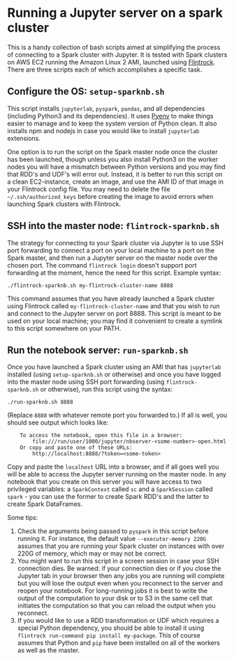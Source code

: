 # Running a Jupyter server on a spark cluster

This is a handy collection of bash scripts aimed at simplifying the process of connecting to a Spark cluster with Jupyter.
It is tested with Spark clusters on AWS EC2 running the Amazon Linux 2 AMI, launched using [Flintrock][1].
There are three scripts each of which accomplishes a specific task.

## Configure the OS: `setup-sparknb.sh`

This script installs `jupyterlab`, `pyspark`, `pandas`, and all dependencies (including Python3 and its dependencies).
It uses [Pyenv][2] to make things easier to manage and to keep the system version of Python clean.
It also installs npm and nodejs in case you would like to install `jupyterlab` extensions.

One option is to run the script on the Spark master node once the cluster has been launched, though unless you also install Python3 on the worker nodes you will have a mismatch between Python versions and you may find that RDD's and UDF's will error out.
Instead, it is better to run this script on a clean EC2-instance, create an image, and use the AMI ID of that image in your Flintrock config file.
You may need to delete the file `~/.ssh/authorized_keys` before creating the image to avoid errors when launching Spark clusters with Flintrock.

## SSH into the master node: `flintrock-sparknb.sh`

The strategy for connecting to your Spark cluster via Jupyter is to use SSH port forwarding to connect a port on your local machine to a port on the Spark master, and then run a Jupyter server on the master node over the chosen port.
The command `flintrock login` doesn't support port forwarding at the moment, hence the need for this script.
Example syntax:

`./flintrock-sparknb.sh my-flintrock-cluster-name 8888`

This command assumes that you have already launched a Spark cluster using Flintrock called `my-flintrock-cluster-name` and that you wish to run and connect to the Jupyter server on port 8888.
This script is meant to be used on your local machine; you may find it convenient to create a symlink to this script somewhere on your PATH.

## Run the notebook server: `run-sparknb.sh`

Once you have launched a Spark cluster using an AMI that has `jupyterlab` installed (using `setup-sparknb.sh` or otherwise) and once you have logged into the master node using SSH port forwarding (using `flintrock-sparknb.sh` or otherwise), run this script using the syntax:

`./run-sparknb.sh 8888`

(Replace `8888` with whatever remote port you forwarded to.)
If all is well, you should see output which looks like:

```
    To access the notebook, open this file in a browser:
        file:///run/user/1000/jupyter/nbserver-<some-number>-open.html
    Or copy and paste one of these URLs:
        http://localhost:8888/?token=<some-token>
```

Copy and paste the `localhost` URL into a browser, and if all goes well you will be able to access the Jupyter server running on the master node.
In any notebook that you create on this server you will have access to two privileged variables: a `SparkContext` called `sc` and a `SparkSession` called `spark` - you can use the former to create Spark RDD's and the latter to create Spark DataFrames.

Some tips:
1. Check the arguments being passed to `pyspark` in this script before running it.  For instance, the default value `--executor-memory 220G` assumes that you are running your Spark cluster on instances with over 220G of memory, which may or may not be correct.
2. You might want to run this script in a screen session in case your SSH connection dies.  Be warned: if your connection dies or if you close the Jupyter tab in your browser then any jobs you are running will complete but you will lose the output even when you reconnect to the server and reopen your notebook.  For long-running jobs it is best to write the output of the computation to your disk or to S3 in the same cell that initiates the computation so that you can reload the output when you reconnect.
3. If you would like to use a RDD transformation or UDF which requires a special Python dependency, you should be able to install it using `flintrock run-command pip install my-package`.  This of course assumes that Python and `pip` have been installed on all of the workers as well as the master.

[1]: https://github.com/nchammas/flintrock
[2]: https://github.com/pyenv/pyenv
